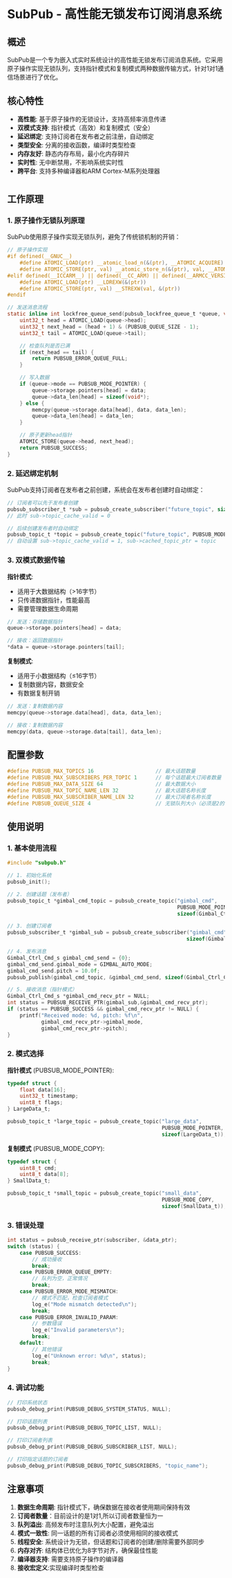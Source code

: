 <!--
 * @Author: laladuduqq 2807523947@qq.com
 * @Date: 2025-08-07 08:30:01
 * @LastEditors: laladuduqq 2807523947@qq.com
 * @LastEditTime: 2025-08-07 10:06:53
 * @FilePath: /threadx_learn/modules/SubPub/subpub.md
 * @Description: SubPub模块完整文档
-->

# SubPub - 高性能无锁发布订阅消息系统

## 概述

SubPub是一个专为嵌入式实时系统设计的高性能无锁发布订阅消息系统。它采用原子操作实现无锁队列，支持指针模式和复制模式两种数据传输方式，针对1对1通信场景进行了优化。

## 核心特性

- **高性能**: 基于原子操作的无锁设计，支持高频率消息传递
- **双模式支持**: 指针模式（高效）和复制模式（安全）
- **延迟绑定**: 支持订阅者在发布者之前注册，自动绑定
- **类型安全**: 分离的接收函数，编译时类型检查
- **内存友好**: 静态内存布局，最小化内存碎片
- **实时性**: 无中断禁用，不影响系统实时性
- **跨平台**: 支持多种编译器和ARM Cortex-M系列处理器

# 

## 工作原理

### 1. 原子操作无锁队列原理

SubPub使用原子操作实现无锁队列，避免了传统锁机制的开销：

```c
// 原子操作实现
#if defined(__GNUC__)
    #define ATOMIC_LOAD(ptr) __atomic_load_n(&(ptr), __ATOMIC_ACQUIRE)
    #define ATOMIC_STORE(ptr, val) __atomic_store_n(&(ptr), val, __ATOMIC_RELEASE)
#elif defined(__ICCARM__) || defined(__CC_ARM) || defined(__ARMCC_VERSION)
    #define ATOMIC_LOAD(ptr) __LDREXW(&(ptr))
    #define ATOMIC_STORE(ptr, val) __STREXW(val, &(ptr))
#endif

// 发送消息流程
static inline int lockfree_queue_send(pubsub_lockfree_queue_t *queue, void *data, uint8_t data_len) {
    uint32_t head = ATOMIC_LOAD(queue->head);
    uint32_t next_head = (head + 1) & (PUBSUB_QUEUE_SIZE - 1);
    uint32_t tail = ATOMIC_LOAD(queue->tail);

    // 检查队列是否已满
    if (next_head == tail) {
        return PUBSUB_ERROR_QUEUE_FULL;
    }

    // 写入数据
    if (queue->mode == PUBSUB_MODE_POINTER) {
        queue->storage.pointers[head] = data;
        queue->data_len[head] = sizeof(void*);
    } else {
        memcpy(queue->storage.data[head], data, data_len);
        queue->data_len[head] = data_len;
    }

    // 原子更新head指针
    ATOMIC_STORE(queue->head, next_head);
    return PUBSUB_SUCCESS;
}
```

### 2. 延迟绑定机制

SubPub支持订阅者在发布者之前创建，系统会在发布者创建时自动绑定：

```c
// 订阅者可以先于发布者创建
pubsub_subscriber_t *sub = pubsub_create_subscriber("future_topic", sizeof(MyData_t));
// 此时 sub->topic_cache_valid = 0

// 后续创建发布者时自动绑定
pubsub_topic_t *topic = pubsub_create_topic("future_topic", PUBSUB_MODE_POINTER, sizeof(MyData_t));
// 自动设置 sub->topic_cache_valid = 1, sub->cached_topic_ptr = topic
```

### 3. 双模式数据传输

**指针模式**:

- 适用于大数据结构（>16字节）
- 只传递数据指针，性能最高
- 需要管理数据生命周期

```c
// 发送：存储数据指针
queue->storage.pointers[head] = data;

// 接收：返回数据指针
*data = queue->storage.pointers[tail];
```

**复制模式**:

- 适用于小数据结构（≤16字节）
- 复制数据内容，数据安全
- 有数据复制开销

```c
// 发送：复制数据内容
memcpy(queue->storage.data[head], data, data_len);

// 接收：复制数据内容
memcpy(data, queue->storage.data[tail], data_len);
```

## 配置参数

```c
#define PUBSUB_MAX_TOPICS 16                    // 最大话题数量
#define PUBSUB_MAX_SUBSCRIBERS_PER_TOPIC 1      // 每个话题最大订阅者数量（针对1对1优化）
#define PUBSUB_MAX_DATA_SIZE 64                 // 最大数据大小
#define PUBSUB_MAX_TOPIC_NAME_LEN 32            // 最大话题名称长度
#define PUBSUB_MAX_SUBSCRIBER_NAME_LEN 32       // 最大订阅者名称长度
#define PUBSUB_QUEUE_SIZE 4                     // 无锁队列大小（必须是2的幂）
```

## 使用说明

### 1. 基本使用流程

```c
#include "subpub.h"

// 1. 初始化系统
pubsub_init();

// 2. 创建话题（发布者）
pubsub_topic_t *gimbal_cmd_topic = pubsub_create_topic("gimbal_cmd", 
                                                       PUBSUB_MODE_POINTER, 
                                                       sizeof(Gimbal_Ctrl_Cmd_s));

// 3. 创建订阅者
pubsub_subscriber_t *gimbal_sub = pubsub_create_subscriber("gimbal_cmd", 
                                                          sizeof(Gimbal_Ctrl_Cmd_s));

// 4. 发布消息
Gimbal_Ctrl_Cmd_s gimbal_cmd_send = {0};
gimbal_cmd_send.gimbal_mode = GIMBAL_AUTO_MODE;
gimbal_cmd_send.pitch = 10.0f;
pubsub_publish(gimbal_cmd_topic, &gimbal_cmd_send, sizeof(Gimbal_Ctrl_Cmd_s));

// 5. 接收消息（指针模式）
Gimbal_Ctrl_Cmd_s *gimbal_cmd_recv_ptr = NULL;
int status = PUBSUB_RECEIVE_PTR(gimbal_sub,&gimbal_cmd_recv_ptr);
if (status == PUBSUB_SUCCESS && gimbal_cmd_recv_ptr != NULL) {
    printf("Received mode: %d, pitch: %f\n", 
           gimbal_cmd_recv_ptr->gimbal_mode, 
           gimbal_cmd_recv_ptr->pitch);
}
```

### 2. 模式选择

**指针模式** (PUBSUB_MODE_POINTER):

```c
typedef struct {
    float data[16];
    uint32_t timestamp;
    uint8_t flags;
} LargeData_t;

pubsub_topic_t *large_topic = pubsub_create_topic("large_data", 
                                                  PUBSUB_MODE_POINTER, 
                                                  sizeof(LargeData_t));
```

**复制模式** (PUBSUB_MODE_COPY):

```c
typedef struct {
    uint8_t cmd;
    uint8_t data[8];
} SmallData_t;

pubsub_topic_t *small_topic = pubsub_create_topic("small_data", 
                                                  PUBSUB_MODE_COPY, 
                                                  sizeof(SmallData_t));
```

### 3. 错误处理

```c
int status = pubsub_receive_ptr(subscriber, &data_ptr);
switch (status) {
    case PUBSUB_SUCCESS:
        // 成功接收
        break;
    case PUBSUB_ERROR_QUEUE_EMPTY:
        // 队列为空，正常情况
        break;
    case PUBSUB_ERROR_MODE_MISMATCH:
        // 模式不匹配，检查订阅者模式
        log_e("Mode mismatch detected\n");
        break;
    case PUBSUB_ERROR_INVALID_PARAM:
        // 参数错误
        log_e("Invalid parameters\n");
        break;
    default:
        // 其他错误
        log_e("Unknown error: %d\n", status);
        break;
}
```

### 4. 调试功能

```c
// 打印系统状态
pubsub_debug_print(PUBSUB_DEBUG_SYSTEM_STATUS, NULL);

// 打印话题列表
pubsub_debug_print(PUBSUB_DEBUG_TOPIC_LIST, NULL);

// 打印订阅者列表
pubsub_debug_print(PUBSUB_DEBUG_SUBSCRIBER_LIST, NULL);

// 打印指定话题的订阅者
pubsub_debug_print(PUBSUB_DEBUG_TOPIC_SUBSCRIBERS, "topic_name");
```

## 注意事项

1. **数据生命周期**: 指针模式下，确保数据在接收者使用期间保持有效
2. **订阅者数量**：目前设计的是1对1,所以订阅者数量恒为一
3. **队列溢出**: 高频发布时注意队列大小配置，避免溢出
4. **模式一致性**: 同一话题的所有订阅者必须使用相同的接收模式
5. **线程安全**: 系统设计为无锁，但话题和订阅者的创建/删除需要外部同步
6. **内存对齐**: 结构体已优化为8字节对齐，确保最佳性能
7. **编译器支持**: 需要支持原子操作的编译器
8. **接收宏定义**:实现编译时类型检查
